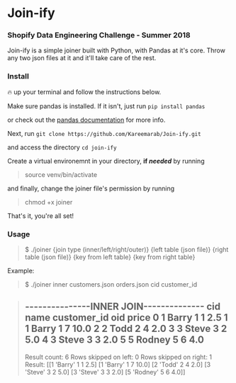 # Join-ify
### Shopify Data Engineering Challenge - Summer 2018

Join-ify is a simple joiner built with Python, with Pandas at it's core. Throw any two json files at it and it'll take care of the rest.

### Install
🔥 up your terminal and follow the instructions below.

Make sure pandas is installed. If it isn't, just run
`pip install pandas`

or check out the [pandas documentation](https://pandas.pydata.org/getpandas.html) for more info.

Next, run
`git clone https://github.com/Kareemarab/Join-ify.git`

and access the directory
`cd join-ify`

Create a virtual environemnt in your directory, **if _needed_** by running
> source venv/bin/activate

and finally, change the joiner file's permission by running
> chmod +x joiner

That's it, you're all set!

### Usage
> $ ./joiner {join type (inner/left/right/outer)} {left table (json file)} {right table (json file)} {key from left table} {key from right table}

Example:
> $ ./joiner inner customers.json orders.json cid customer_id

>---------------INNER JOIN--------------
>   cid    name  customer_id  oid  price
>0    1   Barry            1    1    2.5
>1    1   Barry            1    7   10.0
>2    2    Todd            2    4    2.0
>3    3   Steve            3    2    5.0
>4    3   Steve            3    3    2.0
>5    5  Rodney            5    6    4.0
>---------------------------------------
>Result count:  6
>Rows skipped on left:  0
>Rows skipped on right:  1
>Result: 
> [[1 'Barry' 1 1 2.5]
> [1 'Barry' 1 7 10.0]
> [2 'Todd' 2 4 2.0]
> [3 'Steve' 3 2 5.0]
> [3 'Steve' 3 3 2.0]
> [5 'Rodney' 5 6 4.0]]



